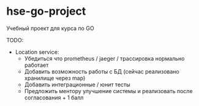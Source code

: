 # hse-go-project
Учебный проект для курса по GO

TODO:
- Location service:
  * Убедиться что prometheus / jaeger / трассировка нормально работает
  * Добавить возможность работы с БД (сейчас реализовано хранилище через map)
  * Добавить интеграционные / юнит тесты
  * Предложить ментору улучшение системы и реализовать после согласования + 1 балл
